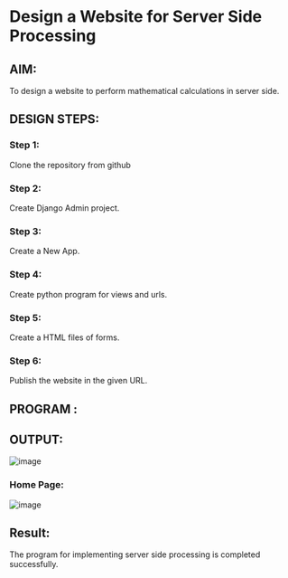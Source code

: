 # Design a Website for Server Side Processing

## AIM:
To design a website to perform mathematical calculations in server side.

## DESIGN STEPS:

### Step 1:
Clone the repository from github

### Step 2:
Create Django Admin project.

### Step 3:
Create a New App.

### Step 4:

Create python program for views and urls.

### Step 5:
Create a HTML files of forms.

### Step 6:

Publish the website in the given URL.

## PROGRAM :

## OUTPUT:
![image](https://user-images.githubusercontent.com/118708624/213903768-51095716-907f-4ea0-a7a0-e402db774ab7.png)


### Home Page:

![image](https://user-images.githubusercontent.com/118708624/213903816-1912b8b9-63d4-45ad-835b-f516f3a29e55.png)


## Result:

The program for implementing server side processing is completed successfully.
